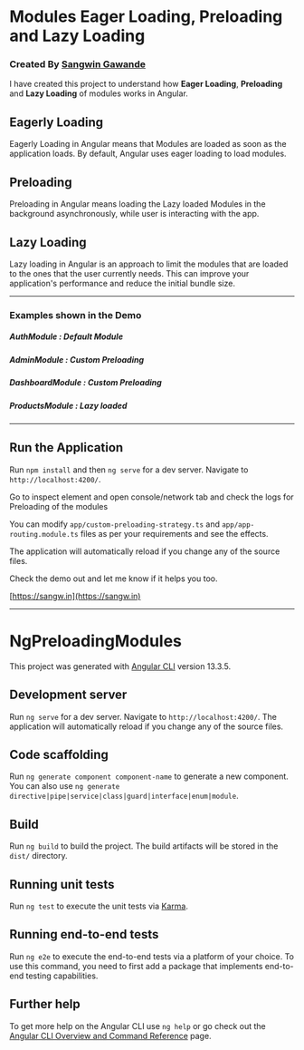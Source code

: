 # Modules Eager Loading, Preloading and Lazy Loading
### Created By [Sangwin Gawande](https://sangw.in)


I have created this project to understand how **Eager Loading**, **Preloading** and **Lazy Loading** of modules works in Angular.

## Eagerly Loading

Eagerly Loading in Angular means that Modules are loaded as soon as the application loads. By default, Angular uses eager loading to load modules.

## Preloading

Preloading in Angular means loading the Lazy loaded Modules in the background asynchronously, while user is interacting with the app.

## Lazy Loading

Lazy loading in Angular is an approach to limit the modules that are loaded to the ones that the user currently needs. This can improve your application's performance and reduce the initial bundle size.


-------

### Examples shown in the Demo 

##### AuthModule : Default Module

##### AdminModule : Custom Preloading

##### DashboardModule : Custom Preloading

##### ProductsModule : Lazy loaded

-------
## Run the Application


Run `npm install` and then `ng serve` for a dev server. 
Navigate to `http://localhost:4200/`. 

Go to inspect element and open console/network tab and check the logs for Preloading of the modules

You can modify `app/custom-preloading-strategy.ts` and `app/app-routing.module.ts` files as per your requirements and see the effects.

The application will automatically reload if you change any of the source files.

Check the demo out and let me know if it helps you too.


[https://sangw.in](https://sangw.in)

-------

# NgPreloadingModules

This project was generated with [Angular CLI](https://github.com/angular/angular-cli) version 13.3.5.

## Development server

Run `ng serve` for a dev server. Navigate to `http://localhost:4200/`. The application will automatically reload if you change any of the source files.

## Code scaffolding

Run `ng generate component component-name` to generate a new component. You can also use `ng generate directive|pipe|service|class|guard|interface|enum|module`.

## Build

Run `ng build` to build the project. The build artifacts will be stored in the `dist/` directory.

## Running unit tests

Run `ng test` to execute the unit tests via [Karma](https://karma-runner.github.io).

## Running end-to-end tests

Run `ng e2e` to execute the end-to-end tests via a platform of your choice. To use this command, you need to first add a package that implements end-to-end testing capabilities.

## Further help

To get more help on the Angular CLI use `ng help` or go check out the [Angular CLI Overview and Command Reference](https://angular.io/cli) page.

